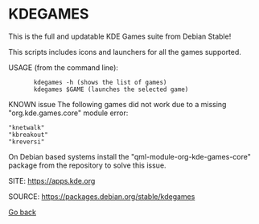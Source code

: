 # KDEGAMES

 This is the full and updatable KDE Games suite from Debian Stable!
 
 This scripts includes icons and launchers for all the games supported.
 
 USAGE (from the command line):
 
           kdegames -h (shows the list of games)
           kdegames $GAME (launches the selected game)
           
  KNOWN issue
 The following games did not work due to a missing "org.kde.games.core"
 module error:

    "knetwalk"
    "kbreakout"
    "kreversi"

 On Debian based systems install the "qml-module-org-kde-games-core"
 package from the repository to solve this issue.
 
 SITE: https://apps.kde.org

 SOURCE: https://packages.debian.org/stable/kdegames

 [Go back](https://portable-linux-apps.github.io/apps.html)
